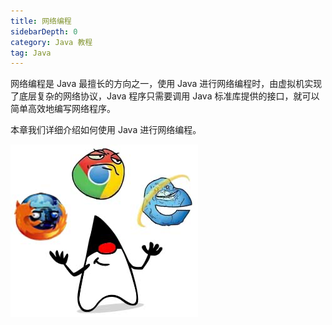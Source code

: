 ```yaml
---
title: 网络编程
sidebarDepth: 0
category: Java 教程
tag: Java
---
```


网络编程是 Java 最擅长的方向之一，使用 Java 进行网络编程时，由虚拟机实现了底层复杂的网络协议，Java 程序只需要调用 Java 标准库提供的接口，就可以简单高效地编写网络程序。

本章我们详细介绍如何使用 Java 进行网络编程。


![20221123104758](assets/20221123104758.png)

